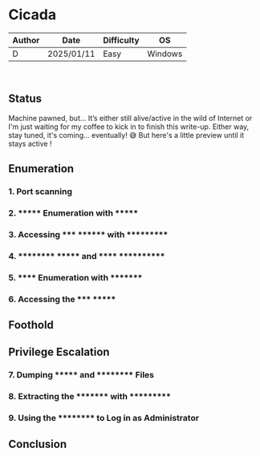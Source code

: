 # Cicada

| Author | Date       | Difficulty | OS    |
| ------ | ---------- | ---------- | ----- |
| D      | 2025/01/11 | Easy       | Windows |
  <br>

## Status

Machine pawned, but...
It’s either still alive/active in the wild of Internet or I'm just waiting for my coffee to kick in to finish this write-up. Either way, stay tuned, it's coming... eventually! 😅 But here's a little preview until it stays active !

## Enumeration

### 1. Port scanning

### 2. ***** Enumeration with *****

### 3. Accessing *** ****** with *********

### 4. ******** ***** and **** **********

### 5. **** Enumeration with *******

### 6. Accessing the *** *****

## Foothold

## Privilege Escalation

### 7. Dumping ***** and ******** Files

### 8. Extracting the ******* with ********* 

### 9. Using the ******** to Log in as Administrator

## Conclusion
